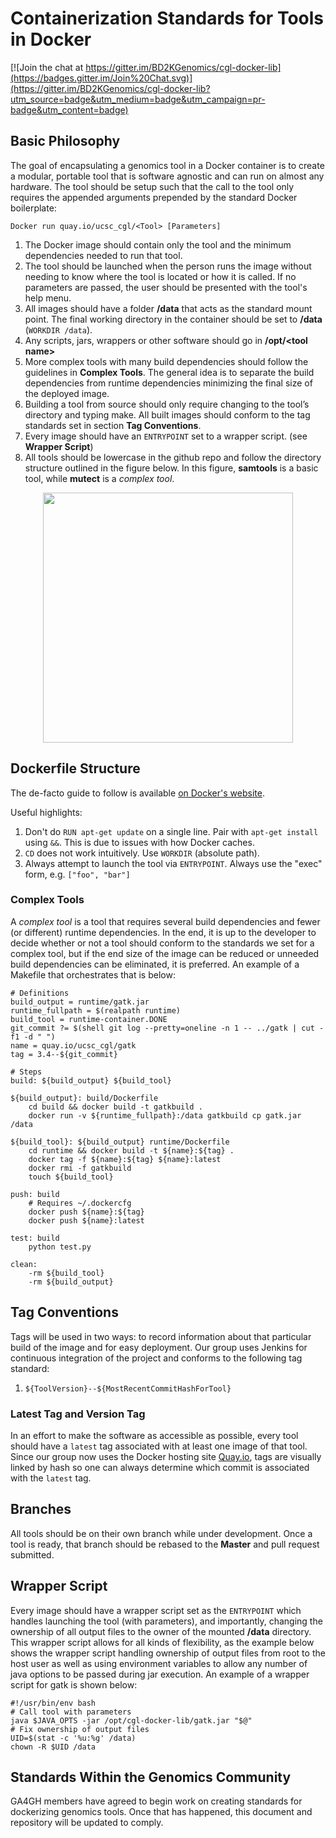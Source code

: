 Containerization Standards for Tools in Docker
====================

[![Join the chat at https://gitter.im/BD2KGenomics/cgl-docker-lib](https://badges.gitter.im/Join%20Chat.svg)](https://gitter.im/BD2KGenomics/cgl-docker-lib?utm_source=badge&utm_medium=badge&utm_campaign=pr-badge&utm_content=badge)


Basic Philosophy
---------------------

The goal of encapsulating a genomics tool in a Docker container is to create 
a modular, portable tool that is software agnostic and can run on almost any hardware. 
The tool should be setup such that the call to the tool only requires the appended arguments 
prepended by the standard Docker boilerplate:

    Docker run quay.io/ucsc_cgl/<Tool> [Parameters]

1. The Docker image should contain only the tool and the minimum dependencies needed to run that tool.
2. The tool should be launched when the person runs the image without needing to know where the tool is located or how it is called. If no parameters are passed, the user should be presented with the tool's help menu.
3. All images should have a folder **/data** that acts as the standard mount point. The final working directory in the container should be set to **/data** (`WORKDIR /data`). 
4. Any scripts, jars, wrappers or other software should go in **/opt/\<tool name\>**
5. More complex tools with many build dependencies should follow the guidelines in **Complex Tools**.  The general idea is to separate the build dependencies from runtime dependencies minimizing the final size of the deployed image.
6. Building a tool from source should only require changing to the tool’s directory and typing make. All built images should conform to the tag standards set in section **Tag Conventions**.
7. Every image should have an `ENTRYPOINT` set to a wrapper script. (see **Wrapper Script**)   
8. All tools should be lowercase in the github repo and follow the directory structure outlined in the figure below. In this figure, **samtools** is a basic tool, while **mutect** is a *complex tool*. 

<p align="center">
<img align="center" src="http://i.imgur.com/j4kracV.png" width="400"#dir  />
</p>


Dockerfile Structure
---------------------
The de-facto guide to follow is available [on Docker's website](https://docs.docker.com/articles/dockerfile_best-practices/).

Useful highlights:

1. Don't do `RUN apt-get update` on a single line. Pair with `apt-get install` using `&&`. This is due to issues with how Docker caches.
3. `CD` does not work intuitively. Use `WORKDIR` (absolute path).
4. Always attempt to launch the tool via `ENTRYPOINT`. Always use the "exec" form, e.g. `["foo", "bar"]`

### Complex Tools
A *complex tool* is a tool that requires several build dependencies and fewer (or different) runtime dependencies.
In the end, it is up to the developer to decide whether or not a tool should conform to the standards 
we set for a complex tool, but if the end size of the image can be reduced or unneeded build dependencies 
can be eliminated, it is preferred. An example of a Makefile that orchestrates that is below:

```
# Definitions
build_output = runtime/gatk.jar
runtime_fullpath = $(realpath runtime)
build_tool = runtime-container.DONE
git_commit ?= $(shell git log --pretty=oneline -n 1 -- ../gatk | cut -f1 -d " ")
name = quay.io/ucsc_cgl/gatk
tag = 3.4--${git_commit}

# Steps
build: ${build_output} ${build_tool}

${build_output}: build/Dockerfile
	cd build && docker build -t gatkbuild .
	docker run -v ${runtime_fullpath}:/data gatkbuild cp gatk.jar /data

${build_tool}: ${build_output} runtime/Dockerfile
	cd runtime && docker build -t ${name}:${tag} .
	docker tag -f ${name}:${tag} ${name}:latest
	docker rmi -f gatkbuild
	touch ${build_tool}

push: build
	# Requires ~/.dockercfg
	docker push ${name}:${tag}
	docker push ${name}:latest

test: build
	python test.py

clean:
	-rm ${build_tool}
	-rm ${build_output}
```

## Tag Conventions
Tags will be used in two ways: to record information about that particular build of the image and for easy deployment.  Our group uses Jenkins for continuous integration of the project and conforms to the following tag standard:

1. `${ToolVersion}--${MostRecentCommitHashForTool}`

### Latest Tag and Version Tag
In an effort to make the software as accessible as possible, every tool should have a `latest` tag associated with at least one image of that tool. Since our group now uses the Docker hosting site [Quay.io](www.quay.io), tags are visually linked by hash so one can always determine which commit is associated with the `latest` tag.

## Branches
All tools should be on their own branch while under development.  Once a tool is ready, that branch should be rebased to the **Master** and pull request submitted.  

## Wrapper Script
Every image should have a wrapper script set as the `ENTRYPOINT` which handles launching the tool (with parameters), and importantly, changing the ownership of all output files to the owner of the mounted **/data** directory.  This wrapper script allows for all kinds of flexibility, as the example below shows the wrapper script handling ownership of output files from root to the host user as well as using environment variables to allow any number of java options to be passed during jar execution. An example of a wrapper script for gatk is shown below:
```
#!/usr/bin/env bash
# Call tool with parameters
java $JAVA_OPTS -jar /opt/cgl-docker-lib/gatk.jar "$@"
# Fix ownership of output files
UID=$(stat -c '%u:%g' /data)
chown -R $UID /data
```

## Standards Within the Genomics Community

GA4GH members have agreed to begin work on creating standards for dockerizing genomics tools.  Once that has happened, this document and repository will be updated to comply.
